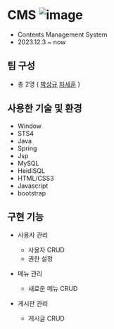 # CMS ![image](https://github.com/parkSangGyu98/CMS/assets/103983349/d11bc690-cea3-4001-bc2d-446d6b5b1003)

+ Contents Management System
+ 2023.12.3 ~ now

## 팀 구성
+ 총 2명 ( [박상규](https://github.com/parkSangGyu98) [차세훈](https://github.com/carsehoon) )

## 사용한 기술 및 환경
+ Window
+ STS4
+ Java
+ Spring
+ Jsp
+ MySQL
+ HeidiSQL
+ HTML/CSS3
+ Javascript
+ bootstrap

## 구현 기능
+ 사용자 관리
  + 사용자 CRUD
  + 권한 설정

+ 메뉴 관리
  + 새로운 메뉴 CRUD

+ 게시판 관리
  + 게시글 CRUD
